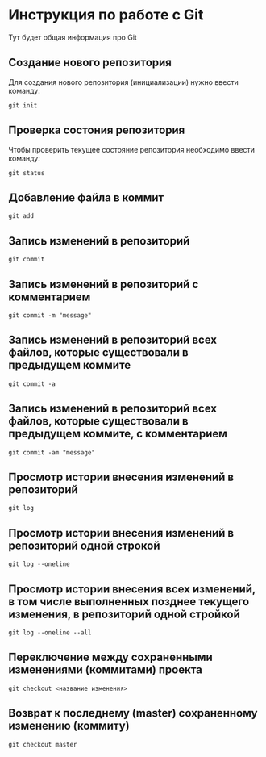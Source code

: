 # Инструкция по работе с Git

Тут будет общая информация про Git

## Создание нового репозитория

Для создания нового репозитория (инициализации) нужно ввести команду:

    git init

## Проверка состония репозитория

Чтобы проверить текущее состояние репозитория необходимо ввести команду:

    git status

## Добавление файла в коммит

    git add

## Запись изменений в репозиторий

    git commit

## Запись изменений в репозиторий с комментарием

    git commit -m "message"

## Запись изменений в репозиторий всех файлов, которые существовали в предыдущем коммите

    git commit -a

## Запись изменений в репозиторий всех файлов, которые существовали в предыдущем коммите, с комментарием

    git commit -am "message"

## Просмотр истории внесения изменений в репозиторий

    git log

## Просмотр истории внесения изменений в репозиторий одной строкой

    git log --oneline

## Просмотр истории внесения **всех** изменений, в том числе выполненных позднее текущего изменения, в репозиторий одной стройкой

    git log --oneline --all

## Переключение между сохраненными изменениями (коммитами) проекта

    git checkout <название изменения>

## Возврат к последнему (master) сохраненному изменению (коммиту)

    git checkout master

